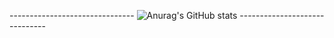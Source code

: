 ------------------------------- ![Anurag's GitHub stats](https://github-readme-stats.vercel.app/api?username=kralluz&show_icons=true&theme=dracula) ------------------------------

